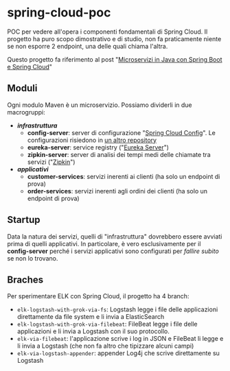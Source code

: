 # spring-cloud-poc

POC per vedere all'opera i componenti fondamentali di Spring Cloud. 
Il progetto ha puro scopo dimostrativo e di studio, non fa praticamente niente se non esporre 2 endpoint, una delle quali chiama l'altra.

Questo progetto fa riferimento al post "[Microservizi in Java con Spring Boot e Spring Cloud](http://codingjam.it/microservizi-in-java-con-spring-boot-e-spring-cloud/)"

## Moduli

Ogni modulo Maven è un microservizio. Possiamo dividerli in due macrogruppi:

* ***infrastruttura***
    * **config-server**: server di configurazione "[Spring Cloud Config](https://cloud.spring.io/spring-cloud-config/)". Le configurazioni risiedono in [un altro repository](https://github.com/coding-jam/spring-cloud-poc-config)
    * **eureka-server**: service registry ("[Eureka Server](https://cloud.spring.io/spring-cloud-netflix/multi/multi_spring-cloud-eureka-server.html)")
    * **zipkin-server**: server di analisi dei tempi medi delle chiamate tra servizi ("[Zipkin](https://zipkin.io/)")
* ***applicativi***
    * **customer-services**: servizi inerenti ai clienti (ha solo un endpoint di prova)
    * **order-services**: servizi inerenti agli ordini dei clienti (ha solo un endpoint di prova)
    
## Startup

Data la natura dei servizi, quelli di "infrastruttura" dovrebbero essere avviati prima di quelli applicativi. 
In particolare, è vero esclusivamente per il **config-server** perché i servizi applicativi sono configurati per *fallire subito* se non lo trovano.

## Braches

Per sperimentare ELK con Spring Cloud, il progetto ha 4 branch:

* `elk-logstash-with-grok-via-fs`: Logstash legge i file delle applicazioni direttamente da file system e li invia a ElasticSearch
* `elk-logstash-with-grok-via-filebeat`: FileBeat legge i file delle applicazioni e li invia a Logstash con il suo protocollo.
* `elk-via-filebeat`: l'applicazione scrive i log in JSON e FileBeat li legge e li invia a Logstash (che non fa altro che tipizzare alcuni campi)
* `elk-via-logstash-appender`: appender Log4j che scrive direttamente su Logstash
